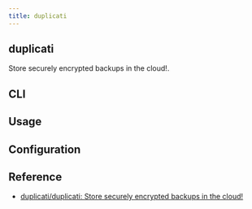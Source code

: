 ```yaml
---
title: duplicati
---
```


## duplicati
Store securely encrypted backups in the cloud!.

## CLI

## Usage

## Configuration

## Reference
* [duplicati/duplicati: Store securely encrypted backups in the cloud!](https://github.com/duplicati/duplicati)
